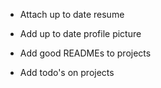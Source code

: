 - Attach up to date resume
- Add up to date profile picture


- Add good READMEs to projects
- Add todo's on projects
